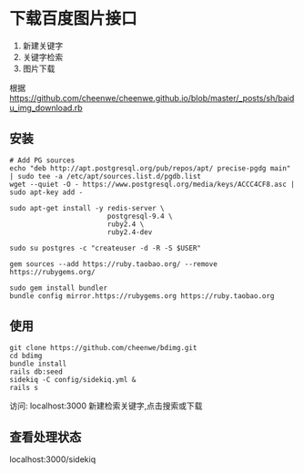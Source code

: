 # 下载百度图片接口

1. 新建关键字
2. 关键字检索
3. 图片下载

根据 https://github.com/cheenwe/cheenwe.github.io/blob/master/_posts/sh/baidu_img_download.rb

## 安装

```
# Add PG sources
echo "deb http://apt.postgresql.org/pub/repos/apt/ precise-pgdg main" | sudo tee -a /etc/apt/sources.list.d/pgdb.list
wget --quiet -O - https://www.postgresql.org/media/keys/ACCC4CF8.asc | sudo apt-key add -

sudo apt-get install -y redis-server \
                        postgresql-9.4 \
                        ruby2.4 \
                        ruby2.4-dev

sudo su postgres -c "createuser -d -R -S $USER"

gem sources --add https://ruby.taobao.org/ --remove https://rubygems.org/

sudo gem install bundler
bundle config mirror.https://rubygems.org https://ruby.taobao.org
```

## 使用
```
git clone https://github.com/cheenwe/bdimg.git
cd bdimg
bundle install
rails db:seed
sidekiq -C config/sidekiq.yml &
rails s
```
访问: localhost:3000
新建检索关键字,点击搜索或下载

## 查看处理状态
localhost:3000/sidekiq




